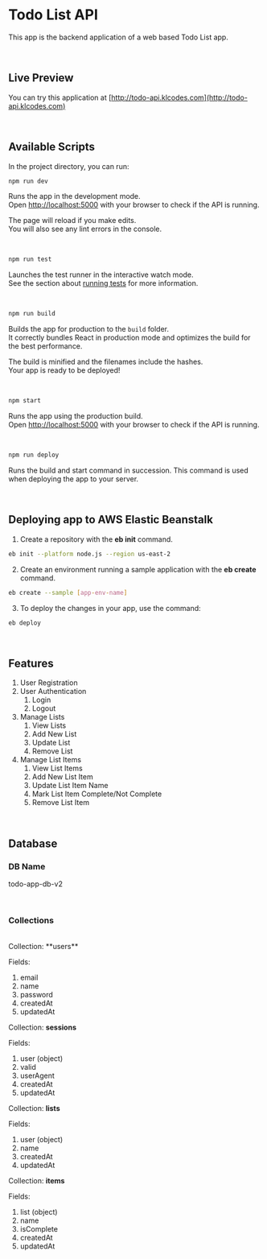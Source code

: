# Todo List API

This app is the backend application of a web based Todo List app.

<br>

## Live Preview

You can try this application at [http://todo-api.klcodes.com](http://todo-api.klcodes.com)

<br>

## Available Scripts

In the project directory, you can run:

```bash
npm run dev
```

Runs the app in the development mode.\
Open [http://localhost:5000](http://localhost:5000) with your browser to check if the API is running.

The page will reload if you make edits.\
You will also see any lint errors in the console.

<br>

```bash
npm run test
```

Launches the test runner in the interactive watch mode.\
See the section about [running tests](https://facebook.github.io/create-react-app/docs/running-tests) for more information.

<br>

```bash
npm run build
```

Builds the app for production to the `build` folder.\
It correctly bundles React in production mode and optimizes the build for the best performance.

The build is minified and the filenames include the hashes.\
Your app is ready to be deployed!

<br>

```bash
npm start
```

Runs the app using the production build.\
Open [http://localhost:5000](http://localhost:5000) with your browser to check if the API is running.

<br>

```bash
npm run deploy
```

Runs the build and start command in succession. This command is used when deploying the app to your server.

<br>

## Deploying app to AWS Elastic Beanstalk

1. Create a repository with the **eb init** command.

```bash
eb init --platform node.js --region us-east-2
```

2. Create an environment running a sample application with the **eb create** command.

```bash
eb create --sample [app-env-name]
```

3. To deploy the changes in your app, use the command:

```bash
eb deploy
```

<br>

## Features

1. User Registration
2. User Authentication
   1. Login
   2. Logout
3. Manage Lists
   1. View Lists
   2. Add New List
   3. Update List
   4. Remove List
4. Manage List Items
   1. View List Items
   2. Add New List Item
   3. Update List Item Name
   4. Mark List Item Complete/Not Complete
   5. Remove List Item

<br>

## Database

### DB Name

todo-app-db-v2

<br>

### Collections

<br>
Collection: **users**

Fields:

1. email
2. name
3. password
4. createdAt
5. updatedAt

Collection: **sessions**

Fields:

1. user (object)
2. valid
3. userAgent
4. createdAt
5. updatedAt

Collection: **lists**

Fields:

1. user (object)
2. name
3. createdAt
4. updatedAt

Collection: **items**

Fields:

1. list (object)
2. name
3. isComplete
4. createdAt
5. updatedAt
